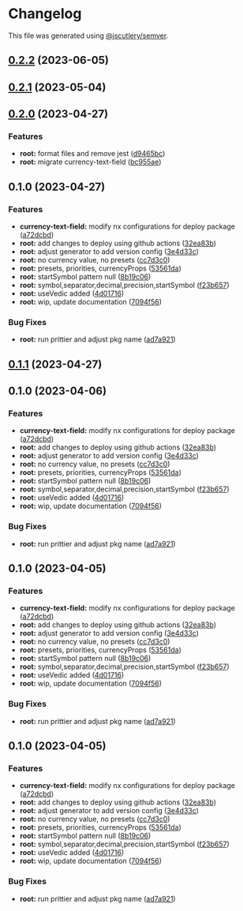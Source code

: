 # Changelog

This file was generated using [@jscutlery/semver](https://github.com/jscutlery/semver).

## [0.2.2](https://github.com/Novatics/novatics-ui/compare/currency-text-field-0.2.1...currency-text-field-0.2.2) (2023-06-05)

## [0.2.1](https://github.com/Novatics/novatics-ui/compare/currency-text-field-0.2.0...currency-text-field-0.2.1) (2023-05-04)

## [0.2.0](https://github.com/Novatics/novatics-ui/compare/currency-text-field-0.1.0...currency-text-field-0.2.0) (2023-04-27)


### Features

* **root:** format files and remove jest ([d9465bc](https://github.com/Novatics/novatics-ui/commit/d9465bc1205be35fa970b607b6cb1d05aca4f756))
* **root:** migrate currency-text-field ([bc955ae](https://github.com/Novatics/novatics-ui/commit/bc955aefa2ec76777fe52223184f870188dfb2c7))

## 0.1.0 (2023-04-27)


### Features

* **currency-text-field:** modify nx configurations for deploy package ([a72dcbd](https://github.com/Novatics/novatics-ui/commit/a72dcbd32d9dcfb9b9ad3168322cd302519eccc1))
* **root:** add changes to deploy using github actions ([32ea83b](https://github.com/Novatics/novatics-ui/commit/32ea83b92cd5f28671dcb6a78d85896ed76d5d1e))
* **root:** adjust generator to add version config ([3e4d33c](https://github.com/Novatics/novatics-ui/commit/3e4d33c02094754a2cf2389d77aa92ea5c1868a5))
* **root:** no currency value, no presets ([cc7d3c0](https://github.com/Novatics/novatics-ui/commit/cc7d3c06cbb09d9b301f988ea0a576e4c2b8ff5a))
* **root:** presets, priorities, currencyProps ([53561da](https://github.com/Novatics/novatics-ui/commit/53561da074174bab6f6e55f3f317503e3970c5ff))
* **root:** startSymbol pattern null ([8b19c06](https://github.com/Novatics/novatics-ui/commit/8b19c0679e60e0852791d0a0585625585acf73e5))
* **root:** symbol,separator,decimal,precision,startSymbol ([f23b657](https://github.com/Novatics/novatics-ui/commit/f23b657dbe2f46e676dde43d040ca77c2873d311))
* **root:** useVedic added ([4d01716](https://github.com/Novatics/novatics-ui/commit/4d017165eab7e0ed0830bf029912ff08435d1250))
* **root:** wip, update documentation ([7094f56](https://github.com/Novatics/novatics-ui/commit/7094f56af6499f51357224bb0e0a46d673d18140))


### Bug Fixes

* **root:** run prittier and adjust pkg name ([ad7a921](https://github.com/Novatics/novatics-ui/commit/ad7a9216557fe1a57aaadd3ab0378211e05371bf))

## [0.1.1](https://github.com/Novatics/novatics-ui/compare/currency-text-field-0.1.0...currency-text-field-0.1.1) (2023-04-27)

## 0.1.0 (2023-04-06)


### Features

* **currency-text-field:** modify nx configurations for deploy package ([a72dcbd](https://github.com/Novatics/novatics-ui/commit/a72dcbd32d9dcfb9b9ad3168322cd302519eccc1))
* **root:** add changes to deploy using github actions ([32ea83b](https://github.com/Novatics/novatics-ui/commit/32ea83b92cd5f28671dcb6a78d85896ed76d5d1e))
* **root:** adjust generator to add version config ([3e4d33c](https://github.com/Novatics/novatics-ui/commit/3e4d33c02094754a2cf2389d77aa92ea5c1868a5))
* **root:** no currency value, no presets ([cc7d3c0](https://github.com/Novatics/novatics-ui/commit/cc7d3c06cbb09d9b301f988ea0a576e4c2b8ff5a))
* **root:** presets, priorities, currencyProps ([53561da](https://github.com/Novatics/novatics-ui/commit/53561da074174bab6f6e55f3f317503e3970c5ff))
* **root:** startSymbol pattern null ([8b19c06](https://github.com/Novatics/novatics-ui/commit/8b19c0679e60e0852791d0a0585625585acf73e5))
* **root:** symbol,separator,decimal,precision,startSymbol ([f23b657](https://github.com/Novatics/novatics-ui/commit/f23b657dbe2f46e676dde43d040ca77c2873d311))
* **root:** useVedic added ([4d01716](https://github.com/Novatics/novatics-ui/commit/4d017165eab7e0ed0830bf029912ff08435d1250))
* **root:** wip, update documentation ([7094f56](https://github.com/Novatics/novatics-ui/commit/7094f56af6499f51357224bb0e0a46d673d18140))


### Bug Fixes

* **root:** run prittier and adjust pkg name ([ad7a921](https://github.com/Novatics/novatics-ui/commit/ad7a9216557fe1a57aaadd3ab0378211e05371bf))

## 0.1.0 (2023-04-05)


### Features

* **currency-text-field:** modify nx configurations for deploy package ([a72dcbd](https://github.com/Novatics/novatics-ui/commit/a72dcbd32d9dcfb9b9ad3168322cd302519eccc1))
* **root:** add changes to deploy using github actions ([32ea83b](https://github.com/Novatics/novatics-ui/commit/32ea83b92cd5f28671dcb6a78d85896ed76d5d1e))
* **root:** adjust generator to add version config ([3e4d33c](https://github.com/Novatics/novatics-ui/commit/3e4d33c02094754a2cf2389d77aa92ea5c1868a5))
* **root:** no currency value, no presets ([cc7d3c0](https://github.com/Novatics/novatics-ui/commit/cc7d3c06cbb09d9b301f988ea0a576e4c2b8ff5a))
* **root:** presets, priorities, currencyProps ([53561da](https://github.com/Novatics/novatics-ui/commit/53561da074174bab6f6e55f3f317503e3970c5ff))
* **root:** startSymbol pattern null ([8b19c06](https://github.com/Novatics/novatics-ui/commit/8b19c0679e60e0852791d0a0585625585acf73e5))
* **root:** symbol,separator,decimal,precision,startSymbol ([f23b657](https://github.com/Novatics/novatics-ui/commit/f23b657dbe2f46e676dde43d040ca77c2873d311))
* **root:** useVedic added ([4d01716](https://github.com/Novatics/novatics-ui/commit/4d017165eab7e0ed0830bf029912ff08435d1250))
* **root:** wip, update documentation ([7094f56](https://github.com/Novatics/novatics-ui/commit/7094f56af6499f51357224bb0e0a46d673d18140))


### Bug Fixes

* **root:** run prittier and adjust pkg name ([ad7a921](https://github.com/Novatics/novatics-ui/commit/ad7a9216557fe1a57aaadd3ab0378211e05371bf))

## 0.1.0 (2023-04-05)


### Features

* **currency-text-field:** modify nx configurations for deploy package ([a72dcbd](https://github.com/Novatics/novatics-ui/commit/a72dcbd32d9dcfb9b9ad3168322cd302519eccc1))
* **root:** add changes to deploy using github actions ([32ea83b](https://github.com/Novatics/novatics-ui/commit/32ea83b92cd5f28671dcb6a78d85896ed76d5d1e))
* **root:** adjust generator to add version config ([3e4d33c](https://github.com/Novatics/novatics-ui/commit/3e4d33c02094754a2cf2389d77aa92ea5c1868a5))
* **root:** no currency value, no presets ([cc7d3c0](https://github.com/Novatics/novatics-ui/commit/cc7d3c06cbb09d9b301f988ea0a576e4c2b8ff5a))
* **root:** presets, priorities, currencyProps ([53561da](https://github.com/Novatics/novatics-ui/commit/53561da074174bab6f6e55f3f317503e3970c5ff))
* **root:** startSymbol pattern null ([8b19c06](https://github.com/Novatics/novatics-ui/commit/8b19c0679e60e0852791d0a0585625585acf73e5))
* **root:** symbol,separator,decimal,precision,startSymbol ([f23b657](https://github.com/Novatics/novatics-ui/commit/f23b657dbe2f46e676dde43d040ca77c2873d311))
* **root:** useVedic added ([4d01716](https://github.com/Novatics/novatics-ui/commit/4d017165eab7e0ed0830bf029912ff08435d1250))
* **root:** wip, update documentation ([7094f56](https://github.com/Novatics/novatics-ui/commit/7094f56af6499f51357224bb0e0a46d673d18140))


### Bug Fixes

* **root:** run prittier and adjust pkg name ([ad7a921](https://github.com/Novatics/novatics-ui/commit/ad7a9216557fe1a57aaadd3ab0378211e05371bf))

